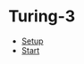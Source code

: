 # Turing-3

* [Setup](https://github.com/sentinel-official/docs/tree/master/guides/testnets/turing-3/SETUP.md "Setup")
* [Start](https://github.com/sentinel-official/docs/tree/master/guides/testnets/turing-3/START.md "Start")
